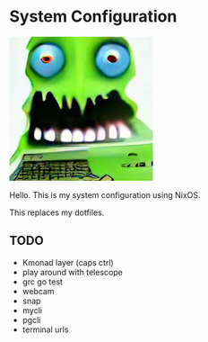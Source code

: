 # System Configuration

![monster computer](mc.jpeg)

Hello. This is my system configuration using NixOS.

This replaces my dotfiles.

## TODO

- Kmonad layer (caps ctrl)
- play around with telescope
- grc go test
- webcam
- snap
- mycli
- pgcli
- terminal urls
